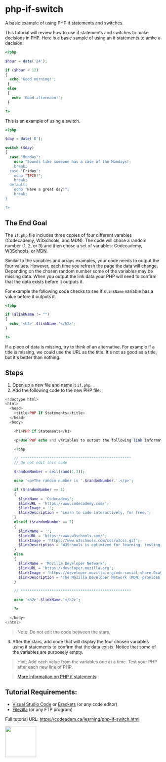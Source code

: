 # php-if-switch

A basic example of using PHP if statements and switches.

This tutorial will review how to use if statements and switches to make decisions in PHP. Here is a basic sample of using an if statements to amke a decision.

```php
<?php 

$hour = date('24');

if ($hour < 12)
{
  echo 'Good morning!';
 }
 else
 {
   echo 'Good afternoon!';
 }

?>
```

This is an example of using a switch.

```php
<?php

$day = date('D');

switch ($day) 
{
  case "Monday":
    echo "Sounds like someone has a case of the Mondays!;
    break;
  case "Friday":
    echo "TFIG!";
    break;
  default:
    echo "Have a great day!";
    break;
}

?>
```

## The End Goal

The `if.php` file includes three copies of four different varables (Codecademy, W3Schools, and MDN). The code will chose a random number (1, 2, or 3) and then chose a set of variables: Codecademy, W3Schools, or MDN. 

Similar to the variables and arrays examples, your code needs to output the four values. However, each time you refresh the page the data will change. Depending on the chosen random number some of the variables may be missing data. When you output the link data your PHP will need to confirm that the data exists before it outputs it. 

For example the following code checks to see if `$linkName` variable has a value before it outputs it.

```php
<?php

if ($linkName != "") 
{
  echo '<h2>'.$linkName.'</h2>';
}

?>
```

If a piece of data is missing, try to think of an alternative. For example if a title is missing, we could use the URL as the title. It's not as good as a title, but it's better than nothing. 

## Steps

1. Open up a new file and name it `if.php`.
2. Add the following code to the new PHP file:

```php
<!doctype html>
<html>
  <head>
    <title>PHP If Statements</title> 
  </head>
  <body>

    <h1>PHP If Statements</h1> 

    <p>Use PHP echo and variables to output the following link information, use if statements to make sure everything outputs correctly:</p>

    <?php

    // **************************************************
    // Do not edit this code

    $randomNumber = ceil(rand(1,3));

    echo '<p>The random number is '.$randomNumber.'.</p>';

    if ($randomNumber == 1)
    {
      $linkName = 'Codecademy';
      $linkURL = 'https://www.codecademy.com/';
      $linkImage = '';
      $linkDescription = 'Learn to code interactively, for free.';
    }
    elseif ($randomNumber == 2)
    {
      $linkName = '';
      $linkURL = 'https://www.w3schools.com/';
      $linkImage = 'https://www.w3schools.com/css/w3css.gif';
      $linkDescription = 'W3Schools is optimized for learning, testing, and training.';
    }
    else
    {
      $linkName = 'Mozilla Developer Network';
      $linkURL = 'https://developer.mozilla.org';
      $linkImage = 'https://developer.mozilla.org/mdn-social-share.0ca9dbda.png';
      $linkDescription = 'The Mozilla Developer Network (MDN) provides information about Open Web technologies.';
    }

    // **************************************************

    echo '<h2>'.$linkName.'</h2>';

    ?>

  </body>
</html>
```

> Note: Do not edit the code between the stars. 

3. After the stars, add code that will display the four chosen variables using if statements to confirm that the data exists. Notice that some of the variables are purposely empty. 

> Hint: Add each value from the variables one at a time. Test your PHP after each new line of PHP. 

> [More information on PHP if statements](https://www.php.net/manual/en/control-structures.if.php)

## Tutorial Requirements:

* [Visual Studio Code](https://code.visualstudio.com/) or [Brackets](http://brackets.io/) (or any code editor)
* [Filezilla](https://filezilla-project.org/) (or any FTP program)

Full tutorial URL: https://codeadam.ca/learning/php-if-switch.html

<a href="https://codeadam.ca">
<img src="https://codeadam.ca/images/code-block.png" width="100">
</a>
